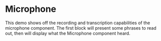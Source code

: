 # Microphone

This demo shows off the recording and transcription capabilities of the microphone component. The first block will present some phrases to read out, then will display what the Microphone component heard. 